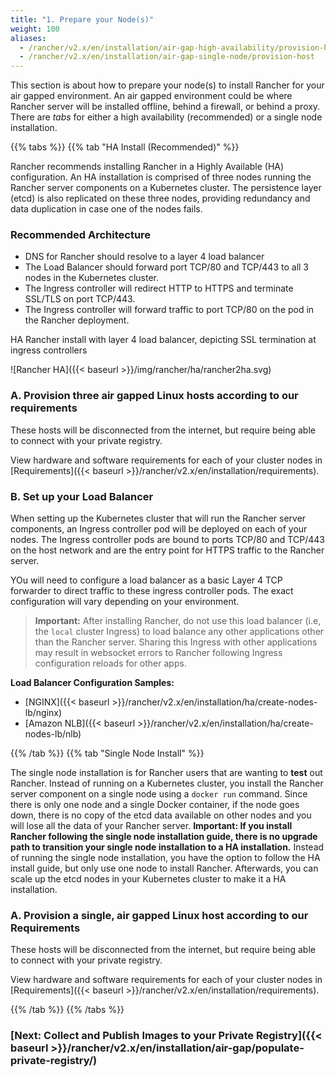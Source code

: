 ```yaml
---
title: "1. Prepare your Node(s)"
weight: 100
aliases:
  - /rancher/v2.x/en/installation/air-gap-high-availability/provision-hosts
  - /rancher/v2.x/en/installation/air-gap-single-node/provision-host
---
```


This section is about how to prepare your node(s) to install Rancher for your air gapped environment. An air gapped environment could be where Rancher server will be installed offline, behind a firewall, or behind a proxy. There are _tabs_ for either a high availability  (recommended) or a single node installation.

{{% tabs %}}
{{% tab "HA Install (Recommended)" %}}

Rancher recommends installing Rancher in a Highly Available (HA) configuration. An HA installation is comprised of three nodes running the Rancher server components on a Kubernetes cluster. The persistence layer (etcd) is also replicated on these three nodes, providing redundancy and data duplication in case one of the nodes fails.

### Recommended Architecture

- DNS for Rancher should resolve to a layer 4 load balancer
- The Load Balancer should forward port TCP/80 and TCP/443 to all 3 nodes in the Kubernetes cluster.
- The Ingress controller will redirect HTTP to HTTPS and terminate SSL/TLS on port TCP/443.
- The Ingress controller will forward traffic to port TCP/80 on the pod in the Rancher deployment.

<figcaption>HA Rancher install with layer 4 load balancer, depicting SSL termination at ingress controllers</figcaption>

![Rancher HA]({{< baseurl >}}/img/rancher/ha/rancher2ha.svg)

### A. Provision three air gapped Linux hosts according to our requirements

These hosts will be disconnected from the internet, but require being able to connect with your private registry.

View hardware and software requirements for each of your cluster nodes in [Requirements]({{< baseurl >}}/rancher/v2.x/en/installation/requirements).

### B. Set up your Load Balancer

When setting up the Kubernetes cluster that will run the Rancher server components, an Ingress controller pod will be deployed on each of your nodes. The Ingress controller pods are bound to ports TCP/80 and TCP/443 on the host network and are the entry point for HTTPS traffic to the Rancher server.

YOu will need to configure a load balancer as a basic Layer 4 TCP forwarder to direct traffic to these ingress controller pods. The exact configuration will vary depending on your environment.

>**Important:**
>After installing Rancher, do not use this load balancer (i.e, the `local` cluster Ingress) to load balance any other applications other than the Rancher server. Sharing this Ingress with other applications may result in websocket errors to Rancher following Ingress configuration reloads for other apps.

**Load Balancer Configuration Samples:**

- [NGINX]({{< baseurl >}}/rancher/v2.x/en/installation/ha/create-nodes-lb/nginx)
- [Amazon NLB]({{< baseurl >}}/rancher/v2.x/en/installation/ha/create-nodes-lb/nlb)

{{% /tab %}}
{{% tab "Single Node Install" %}}

The single node installation is for Rancher users that are wanting to **test** out Rancher. Instead of running on a Kubernetes cluster, you install the Rancher server component on a single node using a `docker run` command. Since there is only one node and a single Docker container, if the node goes down, there is no copy of the etcd data available on other nodes and you will lose all the data of your Rancher server. **Important: If you install Rancher following the single node installation guide, there is no upgrade path to transition your single node installation to a HA installation.** Instead of running the single node installation, you have the option to follow the HA install guide, but only use one node to install Rancher. Afterwards, you can scale up the etcd nodes in your Kubernetes cluster to make it a HA installation.

### A. Provision a single, air gapped Linux host according to our Requirements

These hosts will be disconnected from the internet, but require being able to connect with your private registry.

View hardware and software requirements for each of your cluster nodes in [Requirements]({{< baseurl >}}/rancher/v2.x/en/installation/requirements).

{{% /tab %}}
{{% /tabs %}}

### [Next: Collect and Publish Images to your Private Registry]({{< baseurl >}}/rancher/v2.x/en/installation/air-gap/populate-private-registry/)

